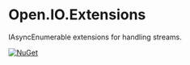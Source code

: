 # Open.IO.Extensions
IAsyncEnumerable extensions for handling streams.

[![NuGet](https://img.shields.io/nuget/v/Open.IO.Extensions.svg)](https://www.nuget.org/packages/Open.IO.Extensions/)
